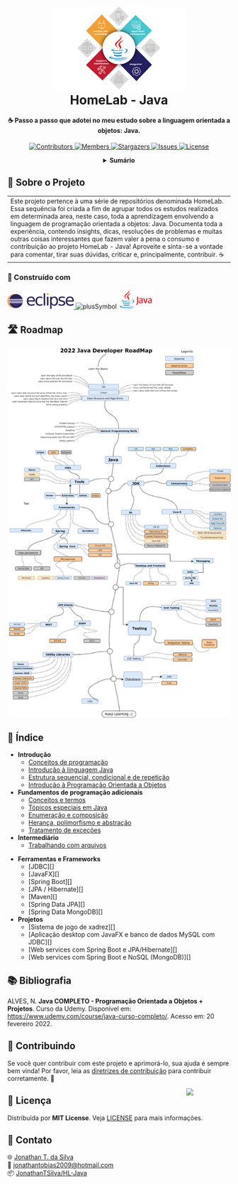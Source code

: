<!-- LOGO DO PROJETO -->
<h1 align="center">
  <br>
  <a href="https://github.com/JonathanTSilva/HL-Java"><img src="./Images/logo-HL-Java.png" alt="Logo" width="300"></a>
  <br>
  HomeLab - Java
  <br>
</h1>

<h4 align="center">
  
☕ Passo a passo que adotei no meu estudo sobre a linguagem orientada a objetos: Java.
  
</h4>

<!-- SHIELDS DO PROJETO -->
<p align="center">
  <a href="https://github.com/JonathanTSilva/HL-Java/graphs/contributors">
    <img src="https://img.shields.io/github/contributors/JonathanTSilva/HL-Java.svg?style=flat" alt="Contributors">
  </a>
  <a href="https://github.com/JonathanTSilva/HL-Java/network/members">
    <img src="https://img.shields.io/github/forks/JonathanTSilva/HL-Java.svg?style=flat" alt="Members">
  </a>
  <a href="https://github.com/JonathanTSilva/HL-Java/stargazers">
    <img src="https://img.shields.io/github/stars/JonathanTSilva/HL-Java.svg?style=flat" alt="Stargazers">
  </a>
  <a href="https://github.com/JonathanTSilva/HL-Java/issues">
    <img src="https://img.shields.io/github/issues/JonathanTSilva/HL-Java.svg?style=flat" alt="Issues">
  </a>
  <a href="https://github.com/JonathanTSilva/HL-Java/blob/main/LICENSE">
    <img src="https://img.shields.io/github/license/JonathanTSilva/HL-Java.svg?style=flat" alt="License">
  </a>
</p>

<!-- SUMÁRIO -->
<details close="close" align="center">
  <summary><b>Sumário</b></summary>
    <a href="#sobre-o-projeto">Sobre o Projeto</a> |
    <a href="#roadmap">Roadmap</a> |
    <a href="#índice">Índice</a> |
    <a href="#contribuindo">Contribuindo</a> |
    <a href="#licença">Licença</a> |
    <a href="#contato">Contato</a> |
</details>

<!-- CORPO-->
## 📃 Sobre o Projeto

<table>
  <tr>
    <td>
    Este projeto pertence à uma série de repositórios denominada HomeLab. Essa sequência foi criada a fim de agrupar todos os estudos realizados em determinada area, neste caso, toda a aprendizagem envolvendo a linguagem de programação orientada a objetos: Java. Documenta toda a experiência, contendo insights, dicas, resoluções de problemas e muitas outras coisas interessantes que fazem valer a pena o consumo e contribuição ao projeto HomeLab - Java! Aproveite e sinta-se a vontade para comentar, tirar suas dúvidas, criticar e, principalmente, contribuir. ☕
    </td>
  </tr>
</table>

### 🧱 Construído com

<p float="left">
  <a href="https://www.eclipse.org/">
    <img height="35" src="Images/eclipse-logo.png" alt="Eclipse">
  </a>
  <img height="40" src="https://s3.amazonaws.com/static.graphemica.com/glyphs/i300s/000/001/283/original/002B-300x300.png?1275289856" alt="plusSymbol">
  <a href="https://pt.overleaf.com/">
    <img height="45" src="Images/java-logo.png" alt="Java">
  </a>
</p>

## 🛣️ Roadmap

![java_roadmap][java_roadmap]

## 🔎 Índice

- **Introdução**
  - [Conceitos de programação][1]
  - [Introdução à linguagem Java][2]
  - [Estrutura sequencial, condicional e de repetição][3]
  - [Introdução à Programação Orientada a Objetos][4]
- **Fundamentos de programação adicionais**
  - [Conceitos e termos][5]
  - [Tópicos especiais em Java][5]
  - [Enumeração e composição][6]
  - [Herança, polimorfismo e abstração][6]
  - [Tratamento de exceções][7]
- **Intermediário**
  - [Trabalhando com arquivos][8]
<!--
- **Programação orientada a objetos e projeto orientado a objetos**
  - [][]
- **Interfaces gráficas Swing e gráficos Java 2D**
  - [][]
- **Estruturas de dados, coleções, lambdas e fluxos**
- **Concorrência; rede**
- **Interfaces gráficas do usuário, imagens gráficas e multimídia JavaFX**
- **Área de trabalho voltada a banco de dados e desenvolvimento WEB**
-->
- **Ferramentas e Frameworks**
  - [JDBC][]
  - [JavaFX][]
  - [Spring Boot][]
  - [JPA / Hibernate][]
  - [Maven][]
  - [Spring Data JPA][]
  - [Spring Data MongoDB][]
- **Projetos**
  - [Sistema de jogo de xadrez][]
  - [Aplicação desktop com JavaFX e banco de dados MySQL com JDBC][]
  - [Web services com Spring Boot e JPA/Hibernate][]
  - [Web services com Spring Boot e NoSQL (MongoDB)][]

## 📚 Bibliografia

ALVES, N. **Java COMPLETO - Programação Orientada a Objetos + Projetos**. Curso da Udemy. Disponível em: https://www.udemy.com/course/java-curso-completo/. Acesso em: 20 fevereiro 2022.

## 🤝 Contribuindo

Se você quer contribuir com este projeto e aprimorá-lo, sua ajuda é sempre bem vinda! Por favor, leia as [diretrizes de contribuição][A] para contribuir corretamente. :tada:

<!-- LICENÇA -->
<a href="https://github.com/JonathanTSilva/HL-Java/blob/main/LICENSE"><img width="100px" src="https://miro.medium.com/max/886/1*C87EjxGeMPrkTuVRVWVg4w.png" align="right" /></a>

## 📝 Licença

Distribuída por **MIT License**. Veja [LICENSE][B] para mais informações.

## 📧 Contato

:globe_with_meridians: [Jonathan T. da Silva][C] <br>
:email: jonathantobias2009@hotmail.com <br>
:package: [JonathanTSilva/HL-Java][D]

<!-- MARKDOWN LINKS -->
<!-- SITES -->
[A]: https://github.com/JonathanTSilva/HL-Java/blob/main/Docs/CONTRIBUTING.md
[B]: https://github.com/JonathanTSilva/HL-Java/blob/main/LICENSE
[C]: https://www.linkedin.com/in/JonathanTSilva/
[D]: https://github.com/JonathanTSilva/HL-Java
[1]: Docs/Articles/conceitosProgramacao.md
[2]: Docs/Articles/introducaoJava.md
[3]: Docs/Articles/estruturasControle.md
[4]: Docs/Articles/introducaoPOO.md
[5]: Docs/Articles/intermediarioPOO.md
[6]: Docs/Articles/avancadoPOO.md
[7]: Docs/Articles/tratamentoExcecao.md
[8]: Docs/Articles/arquivos.md

<!-- IMAGENS -->
[java_roadmap]: Images/java_roadmap.jpeg
